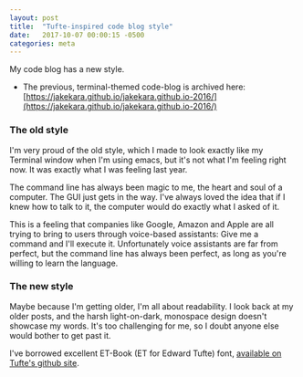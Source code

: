 ```yaml
---
layout: post
title:  "Tufte-inspired code blog style"
date:   2017-10-07 00:00:15 -0500
categories: meta
---
```


My code blog has a new style.

* The previous, terminal-themed code-blog is archived here: [https://jakekara.github.io/jakekara.github.io-2016/](https://jakekara.github.io/jakekara.github.io-2016/)

### The old style

I'm very proud of the old style, which I made to look exactly like my
Terminal window when I'm using emacs, but it's not what I'm feeling right
now. It was exactly what I was feeling last year.

The command line has always been magic to me, the heart and soul of a
computer. The GUI just gets in the way. I've always loved the idea that if
I knew how to talk to it, the computer would do exactly what I asked of
it.

This is a feeling that companies like Google, Amazon and Apple are all
trying to bring to users through voice-based assistants: Give me a command
and I'll execute it. Unfortunately voice assistants are far from perfect,
but the command line has always been perfect, as long as you're willing to
learn the language.

### The new style

Maybe because I'm getting older, I'm all about readability. I look back at
my older posts, and the harsh light-on-dark, monospace design doesn't
showcase my words. It's too challenging for me, so I doubt anyone else
would bother to get past it.

I've borrowed excellent ET-Book (ET for Edward Tufte) font, [available
on Tufte's github
site](https://github.com/edwardtufte/tufte-css/tree/gh-pages/et-book).

